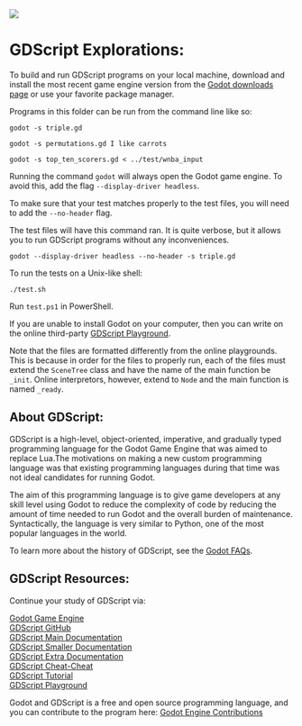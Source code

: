 <img src="https://raw.githubusercontent.com/rtoal/polyglot/master/docs/resources/gdscript-logo-64.png">

# GDScript Explorations:

To build and run GDScript programs on your local machine, download and install the most recent game engine version from the [Godot downloads page](https://godotengine.org/) or use your favorite package manager.

Programs in this folder can be run from the command line like so:

```
godot -s triple.gd
```

```
godot -s permutations.gd I like carrots
```

```
godot -s top_ten_scorers.gd < ../test/wnba_input
```

Running the command `godot` will always open the Godot game engine. To avoid this, add the flag `--display-driver headless`.

To make sure that your test matches properly to the test files, you will need to add the `--no-header` flag.

The test files will have this command ran. It is quite verbose, but it allows you to run GDScript programs without any inconveniences.

```
godot --display-driver headless --no-header -s triple.gd
```

To run the tests on a Unix-like shell:

```
./test.sh
```

Run `test.ps1` in PowerShell.

If you are unable to install Godot on your computer, then you can write on the online third-party
[GDScript Playground](https://gd.tumeo.space/#).

Note that the files are formatted differently from the online playgrounds. This is because in order for the files to properly run, each of the files must extend the `SceneTree` class and have the name of the main function be `_init`. Online interpretors, however, extend to `Node` and the main function is named `_ready`.

## About GDScript:

GDScript is a high-level, object-oriented, imperative, and gradually typed programming language for the Godot Game Engine that was aimed to replace Lua.The motivations on making a new custom programming language was that existing programming languages during that time was not ideal candidates for running Godot.

The aim of this programming language is to give game developers at any skill level using Godot to reduce the complexity of code by reducing the amount of time needed to run Godot and the overall burden of maintenance. Syntactically, the language is very similar to Python, one of the most popular languages in the world.

To learn more about the history of GDScript, see the [Godot FAQs](https://docs.godotengine.org/en/stable/about/faq.html#doc-faq-what-is-gdscript).

## GDScript Resources:

Continue your study of GDScript via:

[Godot Game Engine](https://godotengine.org/)  
[GDScript GitHub](https://github.com/godotengine/godot/tree/master/modules/gdscript)  
[GDScript Main Documentation](https://docs.godotengine.org/en/stable/tutorials/scripting/gdscript/index.html)  
[GDScript Smaller Documentation](https://gdscript.com/)  
[GDScript Extra Documentation](https://www.francogarcia.com/en/blog/development-environments-gdscript/#interpreter-and-text-editor)  
[GDScript Cheat-Cheat](https://godot.community/topic/78/gdscript-cheatsheet/2)  
[GDScript Tutorial](https://gdquest.github.io/learn-gdscript/?ref=godot-docs)  
[GDScript Playground](https://gd.tumeo.space/#)

Godot and GDScript is a free and open source programming language, and you can contribute to the program here:
[Godot Engine Contributions](https://docs.godotengine.org/en/stable/contributing/how_to_contribute.html)
